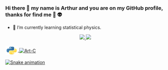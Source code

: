 ### Hi there 👋 my name is Arthur and you are on my GitHub profile, thanks for find me 🖖 :alien:

- 🌱 I’m currently learning statistical physics.

<div align="center">
  <a href="https://github.com/Vasco-Arts">
  <img height="180em" src="https://github-readme-stats.vercel.app/api?username=Vasco-Arts&show_icons=true&theme=ocean_dark&include_all_commits=true&count_private=true"/>
  <img height="180em" src="https://github-readme-stats.vercel.app/api/top-langs/?username=Vasco-Arts&layout=compact&langs_count=7&theme=ocean_dark"/>
</div>

<div style="display: inline_block"><br>
  <img align="center" alt="Art-Python" height="30" width="40" src="https://raw.githubusercontent.com/devicons/devicon/master/icons/python/python-original.svg">
  <img align="center" alt="Art-C" height="30" width="40" src="https://cdn.jsdelivr.net/gh/devicons/devicon/icons/c/c-original.svg" />
</div>


![Snake animation](https://github.com/Vasco-Arts/Vasco-Arts/blob/output/github-contribution-grid-snake.svg)  



<!--
**Vasco-Arts/Vasco-Arts** is a ✨ _special_ ✨ repository because its `README.md` (this file) appears on your GitHub profile.

Here are some ideas to get you started:

:shipit:
- 🔭 I’m currently working on ...
- 👯 I’m looking to collaborate on ...
- 🤔 I’m looking for help with ...
- 💬 Ask me about ...
- 📫 How to reach me: ...
- 😄 Pronouns: ...
- ⚡ Fun fact: ...





  <img height="180em" src="https://github-readme-stats.vercel.app/api?username=Vasco-Arts&show_icons=true&theme=blue-green&include_all_commits=true&count_private=true"/>
  <img height="180em" src="https://github-readme-stats.vercel.app/api/top-langs/?username=Vasco-Arts&layout=compact&langs_count=7&theme=blue-green"/>

linkedIn:

##

<div>
    <a href="https://www.linkedin.com/in/arthur-vasconcellos-gorziza-a4b2bb19b/?locale=en_US" target="_blank"><img src="https://img.shields.io/badge/-LinkedIn-%230077B5?style=for-the-badge&logo=linkedin&logoColor=white" target="_blank"></a> 
</div>









-->
<!--
Isso é a parte do comentario do programa, como se fosse o '''oi''' do python ou %dfdf% do C e latex
-->
